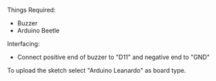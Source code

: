 
Things Required:
- Buzzer
- Arduino Beetle

Interfacing:
- Connect positive end of buzzer to "D11" and negative end to "GND"

To upload the sketch select "Arduino Leanardo" as board type.
